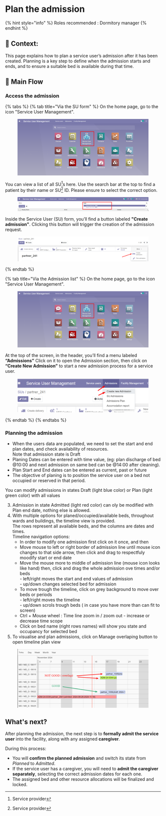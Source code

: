 # Plan the admission

{% hint style="info" %}
Roles recommended : Dormitory manager
{% endhint %}

## **🧭** Context: <a href="#context" id="context"></a>

This page explains how to plan a service user’s admission after it has been created. Planning is a key step to define when the admission starts and ends, and to ensure a suitable bed is available during that time.

## 🔄 Main Flow

### Access the admission

{% tabs %}
{% tab title="Via the SU form" %}
On the home page, go to the icon "Service User Management".

<figure><img src="../../.gitbook/assets/image (64).png" alt=""><figcaption></figcaption></figure>

You can view a list of all SU[^1]s here. Use the search bar at the top to find a patient by their name or SU[^1] ID. Please ensure to select the correct option.

<figure><img src="../../.gitbook/assets/image (65).png" alt=""><figcaption></figcaption></figure>

Inside the Service User (SU) form, you’ll find a button labeled **"Create admission"**. Clicking this button will trigger the creation of the admission request.

<figure><img src="../../.gitbook/assets/image (4).png" alt=""><figcaption></figcaption></figure>
{% endtab %}

{% tab title="Via the Admission list" %}
On the home page, go to the icon "Service User Management".

<figure><img src="../../.gitbook/assets/image (64).png" alt=""><figcaption></figcaption></figure>

At the top of the screen, in the header, you’ll find a menu labeled **“Admissions”** Click on it to open the Admission section, then click on **“Create New Admission”** to start a new admission process for a service user.

<figure><img src="../../.gitbook/assets/image (7).png" alt=""><figcaption></figcaption></figure>
{% endtab %}
{% endtabs %}

### Planning the admission

* When the users data are populated, we need to set the start and end plan dates, and check availability of resources.\
  Note that admission state is Draft
* Planing Dates can be entered with time value, (eg: plan discharge of bed @10:00 and next admission on same bed can be @14:00 after cleaning).
* Plan Start and End dates can be entered as current, past or future
* The objective of planing is to position the service user on a bed not occupied or reserved in that period.

You can modify admissions in states Draft (light blue color) or Plan (light green color) with all values

3. Admission in state Admitted (light red color) can oly be modified with Plan end date, nothing else is allowed.
4. With multiple options for planed/occupied/available beds, throughout wards and buildings, the timeline view is provided.\
   The rows represent all available beds, and the columns are dates and times.\
   Timeline navigation options:
   * In order to modify one admission first click on it once, and then
   * Move mouse to left or right border of admission line until mouse icon changes to that side arrow, then click and drag to respectfuly moodify start or end date
   * Move the mouse more to middle of admission line (mouse icon looks like hand) then, click and drag the whole admission ove times and/or beds\
     \- left/right moves the start and end values of admission\
     \- up/down changes selected bed for admission
   * To move trough the timeline, click on grey background to move over beds or periods\
     \- left/right moves the timeline\
     \- up/down scrols trough beds ( in case you have more than can fit to screen)
   * Ctrl + Mouse wheel : Time line zoom in / zoom out - increase or decrease time scope
   * Click on bed name (right rows names) will show you state and occupancy for selected bed
5. To visualise and plan admissions, click on Manage overlaping button to open timeline plan view

<div align="center" data-full-width="false"><figure><img src="../../.gitbook/assets/image (124).png" alt=""><figcaption></figcaption></figure></div>

## What's next?&#x20;

After planning the admission, the next step is to **formally admit the service user** into the facility, along with any assigned **caregiver**.

During this process:

* You will **confirm the planned admission** and switch its state from _Planned_ to _Admitted_.
* If the service user has a caregiver, you will need to **admit the caregiver separately**, selecting the correct admission dates for each one.
* The assigned bed and other resource allocations will be finalized and locked.

[^1]: Service provider
